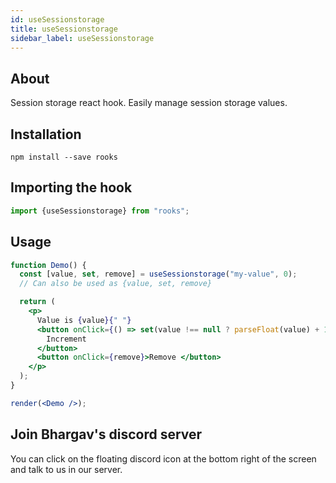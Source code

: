 ```yaml
---
id: useSessionstorage
title: useSessionstorage
sidebar_label: useSessionstorage
---
```


   

## About

Session storage react hook. Easily manage session storage values.
<br/>

## Installation

    npm install --save rooks

## Importing the hook

```javascript
import {useSessionstorage} from "rooks";
```

## Usage

```jsx
function Demo() {
  const [value, set, remove] = useSessionstorage("my-value", 0);
  // Can also be used as {value, set, remove}

  return (
    <p>
      Value is {value}{" "}
      <button onClick={() => set(value !== null ? parseFloat(value) + 1 : 0)}>
        Increment
      </button>
      <button onClick={remove}>Remove </button>
    </p>
  );
}

render(<Demo />);
```


## Join Bhargav's discord server
You can click on the floating discord icon at the bottom right of the screen and talk to us in our server.

